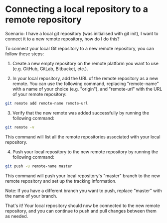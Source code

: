 # Connecting a local repository to a remote repository

Scenario: I have a local git repository (was initialised with git init), I want to connect it to a new remote repository, how do I do this?

To connect your local Git repository to a new remote repository, you can follow these steps:

1. Create a new empty repository on the remote platform you want to use (e.g. GitHub, GitLab, Bitbucket, etc.).

2. In your local repository, add the URL of the remote repository as a new remote. You can use the following command, replacing "remote-name" with a name of your choice (e.g. "origin"), and "remote-url" with the URL of your remote repository:
```bash
git remote add remote-name remote-url
```

3. Verify that the new remote was added successfully by running the following command:
```bash
git remote -v
```
This command will list all the remote repositories associated with your local repository.

4. Push your local repository to the new remote repository by running the following command:
```bash 
git push -u remote-name master
```

This command will push your local repository's "master" branch to the new remote repository and set up the tracking information.

Note: If you have a different branch you want to push, replace "master" with the name of your branch.

That's it! Your local repository should now be connected to the new remote repository, and you can continue to push and pull changes between them as needed.